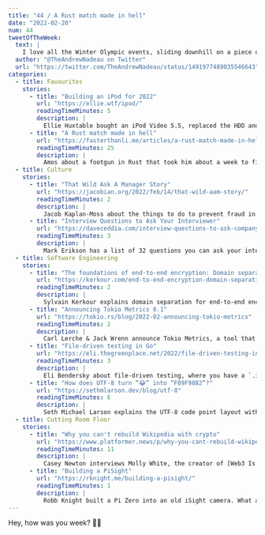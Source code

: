 ```yaml
---
title: "44 / A Rust match made in hell"
date: "2022-02-20"
num: 44
tweetOfTheWeek:
  text: |
    I love all the Winter Olympic events, sliding downhill on a piece of wood, sliding downhill on 2 pieces of wood, sliding downhill IN a piece of wood. All amazing.
  author: "@TheAndrewNadeau on Twitter"
  url: "https://twitter.com/TheAndrewNadeau/status/1491977489035546643"
categories:
  - title: Favourites
    stories:
      - title: "Building an iPod for 2022"
        url: "https://ellie.wtf/ipod/"
        readingTimeMinutes: 5
        description: |
          Ellie Huxtable bought an iPod Video 5.5, replaced the HDD and front plate and flashed a custom operating system. I love this, in fact I have an iPod Video lying around here just waiting for something like this!
      - title: "A Rust match made in hell"
        url: "https://fasterthanli.me/articles/a-rust-match-made-in-hell"
        readingTimeMinutes: 25
        description: |
          Amos about a footgun in Rust that took him about a week to fix.
  - title: Culture
    stories:
      - title: "That Wild Ask A Manager Story"
        url: "https://jacobian.org/2022/feb/14/that-wild-aam-story/"
        readingTimeMinutes: 2
        description: |
          Jacob Kaplan-Moss about the things to do to prevent fraud in the hiring process.
      - title: "Interview Questions to Ask Your Interviewer"
        url: "https://daveceddia.com/interview-questions-to-ask-company/"
        readingTimeMinutes: 3
        description: |
          Mark Erikson has a list of 32 questions you can ask your interviewer.
  - title: Software Engineering
    stories:
      - title: "The foundations of end-to-end encryption: Domain separation (with code example in Rust)"
        url: "https://kerkour.com/end-to-end-encryption-domain-separation-cryptography"
        readingTimeMinutes: 2
        description: |
          Sylvain Kerkour explains domain separation for end-to-end encryption.
      - title: "Announcing Tokio Metrics 0.1"
        url: "https://tokio.rs/blog/2022-02-announcing-tokio-metrics"
        readingTimeMinutes: 2
        description: |
          Carl Lerche & Jack Wrenn announce Tokio Metrics, a tool that provides instrumentation for the Tokio scheduler at runtime ([Tokio Console](https://tokio.rs/blog/2021-12-announcing-tokio-console) is the local debugging equivalent).
      - title: "File-driven testing in Go"
        url: "https://eli.thegreenplace.net/2022/file-driven-testing-in-go/"
        readingTimeMinutes: 3
        description: |
          Eli Bendersky about file-driven testing, where you have a `.input` and a `.golden` file and programatically compare them in your tests.
      - title: "How does UTF-8 turn “😂” into “F09F9882”?"
        url: "https://sethmlarson.dev/blog/utf-8"
        readingTimeMinutes: 6
        description: |
          Seth Michael Larson explains the UTF-8 code point layout with diagrams.
  - title: Cutting Room Floor
    stories:
      - title: "Why you can't rebuild Wikipedia with crypto"
        url: "https://www.platformer.news/p/why-you-cant-rebuild-wikipedia-with"
        readingTimeMinutes: 11
        description: |
          Casey Newton interviews Molly White, the creator of [Web3 Is Going Just Great](https://web3isgoinggreat.com) about the so-called web3, cryptocurrencies and Wikipedia.
      - title: "Building a PiSight"
        url: "https://rknight.me/building-a-pisight/"
        readingTimeMinutes: 1
        description: |
          Robb Knight built a Pi Zero into an old iSight camera. What a great way to upcycle!
---
```


Hey, how was you week? ✌🏻
